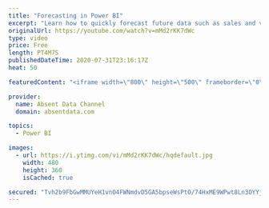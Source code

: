 ```yaml
---
title: "Forecasting in Power BI"
excerpt: "Learn how to quickly forecast future data such as sales and values with the analytics pane in Power BI."
originalUrl: https://youtube.com/watch?v=mMd2rKK7dWc
type: video
price: Free
length: PT4M7S
publishedDateTime: 2020-07-31T23:16:17Z
heat: 50

featuredContent: "<iframe width=\"800\" height=\"500\" frameborder=\"0\" src=\"https://www.youtube.com/embed/mMd2rKK7dWc\" allow=\"accelerometer; autoplay; encrypted-media; gyroscope; picture-in-picture\" allowfullscreen></iframe>"

provider:
  name: Absent Data Channel
  domain: absentdata.com

topics:
  - Power BI

images:
  - url: https://i.ytimg.com/vi/mMd2rKK7dWc/hqdefault.jpg
    width: 480
    height: 360
    isCached: true

secured: "Tvh2b9FbGwMMUYeH1vnO4FWNmdvD5GA5bpseWsPtO/74HxME9WPwt8Ln3OYYj5PWAMCSgx78fGqzMSiLsh3oPg9XDP9o2ifHuT7upsRXzA/Cy94ShuecPUbSLTffWKjaVoYr411GL5udzHIGGjBz1rkVJjrS2aRZuNPa3iM9qr5XnbRyCxT0t0F3rKnU0rWGqA13YBk9oO3FRCCSGKAufkVapt/pVoRy/zddeK4YVOJHXzwSTvT+4wG3JcG3USar42GrEFqIqVBBqsVSXanLmP2PP5yWi3Yvw4cG5Nrbb3idr3DTdRv1w6CISWWTtpWA/fhRQptIrm+1rfGWHikSUXhl/tK/Bs8wdMsFzUNhhClMYiMG5D/HW7mYo2JAqa4n1Jt0vO6qCBGJ0RhNjmCU9BGcxBYpwybA/wgYQVeR7js=;Dp9+H2UkDvOFd9kzRlraxw=="
---
```


